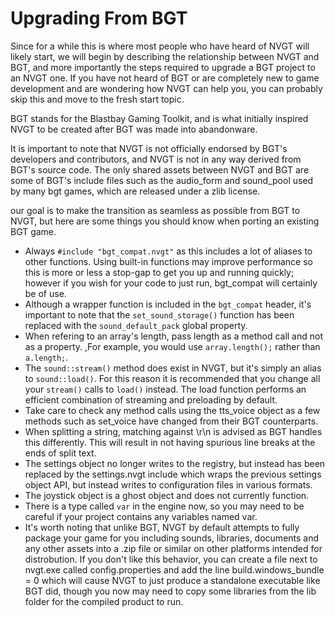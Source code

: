 # Upgrading From BGT
Since for a while this is where most people who have heard of NVGT will likely start, we will begin by describing the relationship between NVGT and BGT, and more importantly the steps required to upgrade a BGT project to an NVGT one. If you have not heard of BGT or are completely new to game development and are wondering how NVGT can help you, you can probably skip this and move to the fresh start topic.

BGT stands for the Blastbay Gaming Toolkit, and is what initially inspired NVGT to be created after BGT was made into abandonware.

It is important to note that NVGT is not officially endorsed by BGT's developers and contributors, and NVGT is not in any way derived from BGT's source code. The only shared assets between NVGT and BGT are some of BGT's include files such as the audio_form and sound_pool used by many bgt games, which are released under a zlib license.

our goal is to make the transition as seamless as possible from BGT to NVGT, but here are some things you should know when porting an existing BGT game.

* Always `#include "bgt_compat.nvgt"` as this includes a lot of aliases to other functions. Using built-in functions may improve performance so this is more or less a stop-gap to get you up and running quickly; however if you wish for your code to just run, bgt_compat will certainly be of use.
* Although a wrapper function is included in the `bgt_compat` header, it's important to note that the `set_sound_storage()` function has been replaced with the `sound_default_pack` global property.
* When refering to an array's length, pass length as a method call and not as a property. ,For example, you would use `array.length();` rather than `a.length;`.
* The `sound::stream()` method does exist in NVGT, but it's simply an alias to `sound::load()`. For this reason it is recommended that you change all your `stream()` calls to `load()` instead. The load function performs an  efficient combination of streaming and preloading by default.
* Take care to check any method calls using the tts_voice object as a few methods such as set_voice have changed from their BGT counterparts.
* When splitting a string, matching against \r\n is advised as BGT handles this differently. This will result in not having spurious line breaks at the ends of split text.
* The settings object no longer writes to the registry, but instead has been replaced by the settings.nvgt include which wraps the previous settings object API, but instead writes to configuration files in various formats.
* The joystick object is a ghost object and does not currently function.
* There is a type called `var` in the engine now, so you may need to be careful if your project contains any variables named var.
* It's worth noting that unlike BGT, NVGT by default attempts to fully package your game for you including sounds, libraries, documents and any other assets into a .zip file or similar on other platforms intended for distrobution. If you don't like this behavior, you can create a file next to nvgt.exe called config.properties and add the line build.windows_bundle = 0 which will cause NVGT to just produce a standalone executable like BGT did, though you now may need to copy some libraries from the lib folder for the compiled product to run.
